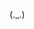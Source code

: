 [comment]: <img src="general_stats.svg" alt="GitHub Statistics" loading="lazy">

[comment]: <img src="language_stats.svg" alt="Top Languages" loading="lazy">

(._.)


